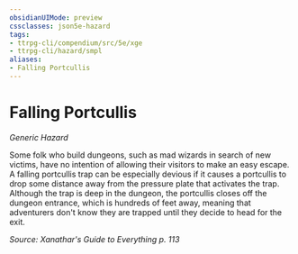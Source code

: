 ```yaml
---
obsidianUIMode: preview
cssclasses: json5e-hazard
tags:
- ttrpg-cli/compendium/src/5e/xge
- ttrpg-cli/hazard/smpl
aliases:
- Falling Portcullis
---
```

# Falling Portcullis
*Generic Hazard*  

Some folk who build dungeons, such as mad wizards in search of new victims, have no intention of allowing their visitors to make an easy escape. A falling portcullis trap can be especially devious if it causes a portcullis to drop some distance away from the pressure plate that activates the trap. Although the trap is deep in the dungeon, the portcullis closes off the dungeon entrance, which is hundreds of feet away, meaning that adventurers don't know they are trapped until they decide to head for the exit.

*Source: Xanathar's Guide to Everything p. 113*